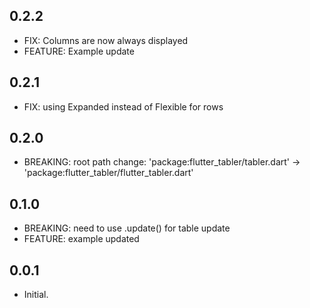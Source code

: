 ## 0.2.2

* FIX: Columns are now always displayed
* FEATURE: Example update


## 0.2.1

* FIX: using Expanded instead of Flexible for rows


## 0.2.0

* BREAKING: root path change: 'package:flutter_tabler/tabler.dart' -> 'package:flutter_tabler/flutter_tabler.dart'


## 0.1.0

* BREAKING: need to use .update() for table update
* FEATURE: example updated


## 0.0.1

* Initial.
